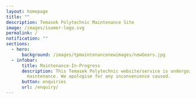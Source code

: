 ```yaml
---
layout: homepage
title: ""
description: Temasek Polytechnic Maintenance Site
image: /images/isomer-logo.svg
permalink: /
notification: ""
sections:
  - hero:
      background: /images/tpmaintenancenewimages/newGears.jpg
  - infobar:
      title: Maintenance-In-Progress
      description: This Temasek Polytechnic website/service is undergoing system
        maintenance. We apologise for any inconvenience caused.
      button: enquiries
      url: /enquiry/
---
```

